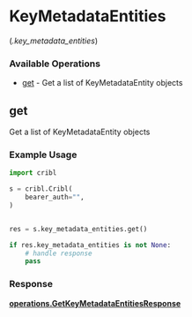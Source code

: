 # KeyMetadataEntities
(*.key_metadata_entities*)

### Available Operations

* [get](#get) - Get a list of KeyMetadataEntity objects

## get

Get a list of KeyMetadataEntity objects

### Example Usage

```python
import cribl

s = cribl.Cribl(
    bearer_auth="",
)


res = s.key_metadata_entities.get()

if res.key_metadata_entities is not None:
    # handle response
    pass
```


### Response

**[operations.GetKeyMetadataEntitiesResponse](../../models/operations/getkeymetadataentitiesresponse.md)**

